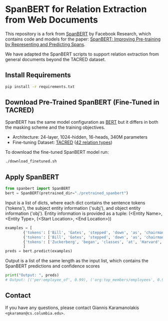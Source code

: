 # SpanBERT for Relation Extraction from Web Documents
This repository is a fork from [SpanBERT](https://github.com/facebookresearch/SpanBERT) by Facebook Research, which contains code and models for the paper: [SpanBERT: Improving Pre-training by Representing and Predicting Spans](https://arxiv.org/abs/1907.10529).

We have adapted the SpanBERT scripts to support relation extraction from general documents beyond the TACRED dataset. 

## Install Requirements

```bash
pip install -r requirements.txt
```

## Download Pre-Trained SpanBERT (Fine-Tuned in TACRED)
SpanBERT has the same model configuration as [BERT](https://github.com/google-research/bert) but it differs in
both the masking scheme and the training objectives.

* Architecture: 24-layer, 1024-hidden, 16-heads, 340M parameters
* Fine-tuning Dataset: [TACRED](https://nlp.stanford.edu/projects/tacred/) ([42 relation types](https://github.com/gkaramanolakis/SpanBERT/blob/master/relations.txt))

To download the fine-tuned SpanBERT model run: 

```bash
./download_finetuned.sh
```

## Apply SpanBERT 

```python
from spanbert import SpanBERT
bert = SpanBERT(pretrained_dir="./pretrained_spanbert")
```
Input is a list of dicts, where each dict contains the sentence tokens ('tokens'), the subject entity information ('subj'), and object entity information ('obj'). Entity information is provided as a tuple: (\<Entity Name\>, \<Entity Type\>, (\<Start Location\>, \<End Location\>))

```python
examples = [
        {'tokens': ['Bill', 'Gates', 'stepped', 'down', 'as', 'chairman', 'of', 'Microsoft'], 'subj': ('Bill Gates', 'PERSON', (0,1)), "obj": ('Microsoft', 'ORGANIZATION', (7,7))},
        {'tokens': ['Bill', 'Gates', 'stepped', 'down', 'as', 'chairman', 'of', 'Microsoft'], 'subj': ('Microsoft', 'ORGANIZATION', (7,7)), 'obj': ('Bill Gates', 'PERSON', (0,1))},
        {'tokens': ['Zuckerberg', 'began', 'classes', 'at', 'Harvard', 'in', '2002'], 'subj': ('Zuckerberg', 'PERSON', (0,0)), 'obj': ('Harvard', 'ORGANIZATION', (4,4))}
        ]
preds = bert.predict(examples)
```

Output is a list of the same length as the input list, which contains the SpanBERT predictions and confidence scores

```python
print("Output: ", preds)
# Output: [('per:employee_of', 0.99), ('org:top_members/employees', 0.98), ('per:schools_attended', 0.98)]
```

## Contact
If you have any questions, please contact Giannis Karamanolakis `<gkaraman@cs.columbia.edu>`.
